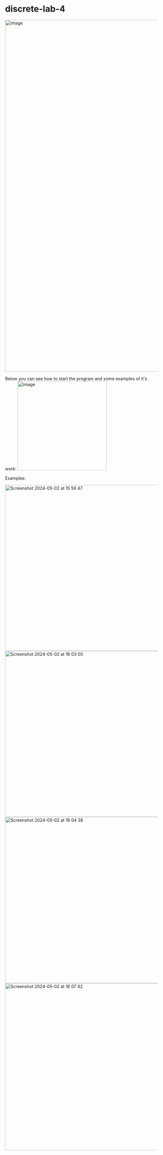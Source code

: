 # discrete-lab-4
<img width="1160" alt="image" src="https://github.com/DanyaBykov/discrete-lab-4/assets/97969366/cdb24f1b-ea51-41ab-a9c5-590c178edcf8">

Below you can see how to start the program and some examples of it's work:
<img width="294" alt="image" src="https://github.com/DanyaBykov/discrete-lab-4/assets/97969366/3b36c7a4-7db1-4d6f-979c-e67d9a264a44">

Examples:

<img width="547" alt="Screenshot 2024-05-02 at 15 59 47" src="https://github.com/DanyaBykov/discrete-lab-4/assets/97969366/7d088ed8-59ec-47b3-820d-c1bad663366f">

<img width="547" alt="Screenshot 2024-05-02 at 16 03 00" src="https://github.com/DanyaBykov/discrete-lab-4/assets/97969366/9fc8050f-371e-4923-b9d5-56b27fc007af">


<img width="548" alt="Screenshot 2024-05-02 at 16 04 38" src="https://github.com/DanyaBykov/discrete-lab-4/assets/97969366/03f26759-16dd-4623-a93f-5ed3539ca847">

<img width="550" alt="Screenshot 2024-05-02 at 16 07 42" src="https://github.com/DanyaBykov/discrete-lab-4/assets/97969366/73979495-4959-4938-92c9-d2a97f40fe93">
